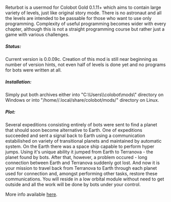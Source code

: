 Returbot is a usermod for Colobot Gold 0.1.11+ which aims to contain large variety of levels, just like original story mode. There is no astronaut and all the levels are intended to be passable for those who want to use only programming. Complexity of useful programming becomes wider with every chapter, although this is not a straight programming course but rather just a game with various challenges.

<h5>Status:</h5>
Current version is 0.0.09c. Creation of this mod is still near beginning as number of version hints, not even half of levels is done yet and no programs for bots were written at all.

<h5>Installation:</h5>
Simply put both archives either into "C:\Users\<username>\colobot\mods\" directory on Windows or into "/home/<username>/.local/share/colobot/mods/" directory on Linux.

<h5>Plot:</h5>
Several expeditions consisting entirely of bots were sent to find a planet that should soon become alternative to Earth. One of expeditions succeeded and sent a signal back to Earth using a communication estabilished on variety of transitional planets and maintained by automatic system. On the Earth there was a space ship capable to perform hyper jumps. Using it's unique ability it jumped from Earth to Terranova - the planet found by bots. After that, however, a problem occured - long connection between Earth and Terranova suddenly got lost. And now it is your mission to travel back from Terranova to Earth through each planet used for connection and, amongst performing other tasks, restore these communications. You will reside in a low orbital module without need to get outside and all the work will be done by bots under your control.


More info available [here](https://colobot.info/forum/showthread.php?tid=949&pid=8033).
